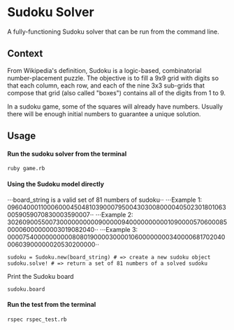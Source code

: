 # Sudoku Solver
A fully-functioning Sudoku solver that can be run from the command line.

## Context
From Wikipedia's definition, Sudoku is a logic-based, combinatorial number-placement puzzle. The objective is to fill a 9x9 grid with digits so that each column, each row, and each of the nine 3x3 sub-grids that compose that grid (also called "boxes") contains all of the digits from 1 to 9.

In a sudoku game, some of the squares will already have numbers. Usually there will be enough initial numbers to guarantee a unique solution.

## Usage
#### Run the sudoku solver from the terminal

```
ruby game.rb
```

#### Using the Sudoku model directly

⋅⋅⋅board_string is a valid set of 81 numbers of sudoku⋅⋅
⋅⋅⋅Example 1: 096040001100060004504810390007950043030080000405023018010630059059070830003590007⋅⋅
⋅⋅⋅Example 2: 302609005500730000000000900000940000000000109000057060008500006000000003019082040⋅⋅
⋅⋅⋅Example 3: 000075400000000008080190000300001060000000034000068170204000603900000020530200000⋅⋅

```
sudoku = Sudoku.new(board_string) # => create a new sudoku object
sudoku.solve! # => return a set of 81 numbers of a solved sudoku
```

Print the Sudoku board

```
sudoku.board
```

#### Run the test from the terminal

```
rspec rspec_test.rb
```
